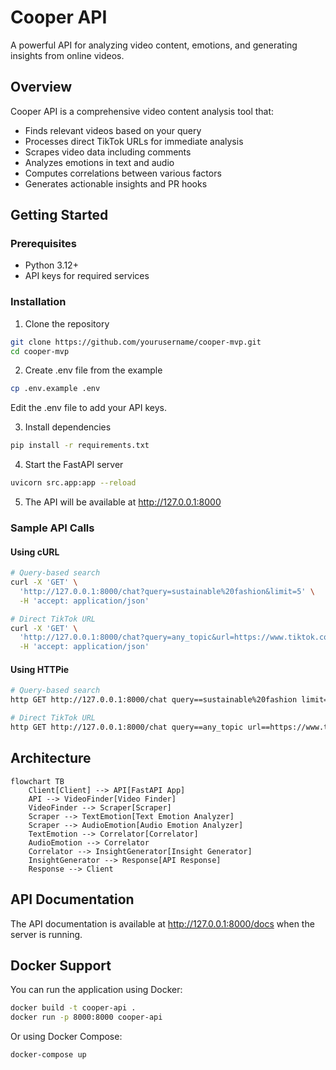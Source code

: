 # Cooper API

A powerful API for analyzing video content, emotions, and generating insights from online videos.

## Overview

Cooper API is a comprehensive video content analysis tool that:
- Finds relevant videos based on your query
- Processes direct TikTok URLs for immediate analysis
- Scrapes video data including comments
- Analyzes emotions in text and audio
- Computes correlations between various factors
- Generates actionable insights and PR hooks

## Getting Started

### Prerequisites
- Python 3.12+
- API keys for required services

### Installation

1. Clone the repository
```bash
git clone https://github.com/yourusername/cooper-mvp.git
cd cooper-mvp
```

2. Create .env file from the example
```bash
cp .env.example .env
```
Edit the .env file to add your API keys.

3. Install dependencies
```bash
pip install -r requirements.txt
```

4. Start the FastAPI server
```bash
uvicorn src.app:app --reload
```

5. The API will be available at http://127.0.0.1:8000

### Sample API Calls

#### Using cURL
```bash
# Query-based search
curl -X 'GET' \
  'http://127.0.0.1:8000/chat?query=sustainable%20fashion&limit=5' \
  -H 'accept: application/json'

# Direct TikTok URL
curl -X 'GET' \
  'http://127.0.0.1:8000/chat?query=any_topic&url=https://www.tiktok.com/@username/video/1234567890' \
  -H 'accept: application/json'
```

#### Using HTTPie
```bash
# Query-based search
http GET http://127.0.0.1:8000/chat query==sustainable%20fashion limit==5

# Direct TikTok URL
http GET http://127.0.0.1:8000/chat query==any_topic url==https://www.tiktok.com/@username/video/1234567890
```

## Architecture

```mermaid
flowchart TB
    Client[Client] --> API[FastAPI App]
    API --> VideoFinder[Video Finder]
    VideoFinder --> Scraper[Scraper]
    Scraper --> TextEmotion[Text Emotion Analyzer]
    Scraper --> AudioEmotion[Audio Emotion Analyzer]
    TextEmotion --> Correlator[Correlator]
    AudioEmotion --> Correlator
    Correlator --> InsightGenerator[Insight Generator]
    InsightGenerator --> Response[API Response]
    Response --> Client
```

## API Documentation

The API documentation is available at http://127.0.0.1:8000/docs when the server is running.

## Docker Support

You can run the application using Docker:

```bash
docker build -t cooper-api .
docker run -p 8000:8000 cooper-api
```

Or using Docker Compose:

```bash
docker-compose up
```
